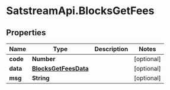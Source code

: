 # SatstreamApi.BlocksGetFees

## Properties
Name | Type | Description | Notes
------------ | ------------- | ------------- | -------------
**code** | **Number** |  | [optional] 
**data** | [**BlocksGetFeesData**](BlocksGetFeesData.md) |  | [optional] 
**msg** | **String** |  | [optional] 


